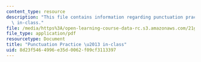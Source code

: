 ```yaml
---
content_type: resource
description: "This file contains information regarding punctuation practice \u2013\
  \ in-class."
file: /media/https%3A/open-learning-course-data-rc.s3.amazonaws.com/21g-228-advanced-workshop-in-writing-for-social-sciences-and-architecture-els-spring-2007/8d23f5464996e35d0062f09cf3113397_MIT21G.228S07_sent_types.pdf
file_type: application/pdf
resourcetype: Document
title: "Punctuation Practice \u2013 in-class"
uid: 8d23f546-4996-e35d-0062-f09cf3113397
---
```

